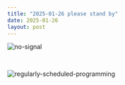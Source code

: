 ```yaml
---
title: "2025-01-26 please stand by"
date: 2025-01-26
layout: post
---
```


![no-signal](https://github.com/user-attachments/assets/6401f2e9-06c2-4c07-b830-5159cb0e278f)

<br />

![regularly-scheduled-programming](https://github.com/user-attachments/assets/53b5f57d-90f2-44e4-befb-2e81f7089a42)
